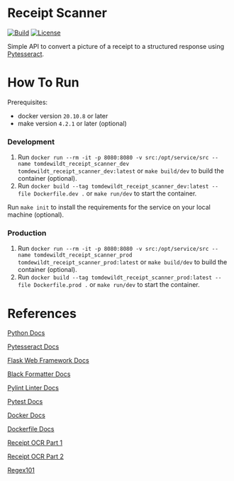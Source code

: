 # Receipt Scanner
[![Build](https://img.shields.io/github/actions/workflow/status/tomdewildt/receipt-scanner/ci.yml?branch=master)](https://github.com/tomdewildt/receipt-scanner/actions/workflows/ci.yml)
[![License](https://img.shields.io/github/license/tomdewildt/receipt-scanner)](https://github.com/tomdewildt/receipt-scanner/blob/master/LICENSE)

Simple API to convert a picture of a receipt to a structured response using [Pytesseract](https://github.com/madmaze/pytesseract).

# How To Run

Prerequisites:
* docker version ```20.10.8``` or later
* make version ```4.2.1``` or later (optional)

### Development

1. Run ```docker run --rm -it -p 8080:8080 -v src:/opt/service/src --name tomdewildt_receipt_scanner_dev tomdewildt_receipt_scanner_dev:latest``` or ```make build/dev``` to build the container (optional).
2. Run ```docker build --tag tomdewildt_receipt_scanner_dev:latest --file Dockerfile.dev .``` or ```make run/dev``` to start the container.

Run ```make init``` to install the requirements for the service on your local machine (optional).

### Production

1. Run ```docker run --rm -it -p 8080:8080 -v src:/opt/service/src --name tomdewildt_receipt_scanner_prod tomdewildt_receipt_scanner_prod:latest``` or ```make build/dev``` to build the container (optional).
2. Run ```docker build --tag tomdewildt_receipt_scanner_prod:latest --file Dockerfile.prod .``` or ```make run/dev``` to start the container.

# References

[Python Docs](https://docs.python.org/3/)

[Pytesseract Docs](https://github.com/madmaze/pytesseract)

[Flask Web Framework Docs](https://flask.palletsprojects.com/en/2.0.x/)

[Black Formatter Docs](https://black.readthedocs.io/en/stable/)

[Pylint Linter Docs](https://pylint.pycqa.org/en/latest/)

[Pytest Docs](https://docs.pytest.org/en/latest/)

[Docker Docs](https://docs.docker.com/)

[Dockerfile Docs](https://docs.docker.com/engine/reference/builder/)

[Receipt OCR Part 1](https://www.kaggle.com/code/dmitryyemelyanov/receipt-ocr-part-1-image-segmentation-by-opencv/notebook)

[Receipt OCR Part 2](https://www.kaggle.com/code/dmitryyemelyanov/receipt-ocr-part-2-text-recognition-by-tesseract/notebook)

[Regex101](https://regex101.com/r/quIQtp/1)
